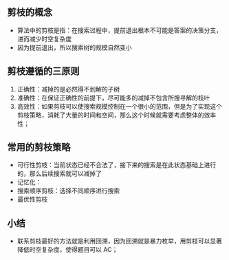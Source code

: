 <!--
 * @Author: your name
 * @Date: 2021-07-19 08:19:02
 * @LastEditTime: 2021-07-19 08:28:37
 * @LastEditors: Please set LastEditors
 * @Description: In User Settings Edit
 * @FilePath: /LeetCode-FE-Javascript/Code/剪枝/剪枝概念.md
-->


## 剪枝的概念

- 算法中的剪枝是指：在搜索过程中，提前退出根本不可能是答案的决策分支，进而减少时空复杂度
- 因为提前退出，所以搜索树的规模自然变小


## 剪枝遵循的三原则

1. 正确性：减掉的是必然得不到解的子树
2. 准确性：在保证正确性的前提下，尽可能多的减掉不包含所搜寻解的枝叶
3. 高效性：如果剪枝可以使搜索规模控制在一个很小的范围，但是为了实现这个剪枝策略，消耗了大量的时间和空间，那么这个时候就需要考虑整体的效率性；

## 常用的剪枝策略

- 可行性剪枝：当前状态已经不合法了，接下来的搜索是在此状态基础上进行的，那么后续搜索就可以减掉了
- 记忆化：
- 搜索顺序剪枝：选择不同顺序进行搜索
- 最优性剪枝

## 小结
- 联系剪枝最好的方法就是利用回溯，因为回溯就是暴力枚举，用剪枝可以显著降低时空复杂度，使得题目可以 AC；